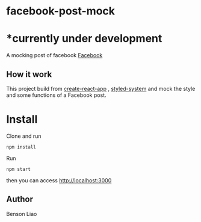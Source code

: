 # facebook-post-mock

# \*currently under development

A mocking post of facebook [Facebook](https://www.facebook.com/)

## How it work

This project build from [create-react-app](https://github.com/facebook/create-react-app) , [styled-system](https://github.com/styled-system/styled-system) and mock the style and some functions of a Facebook post.

# Install

Clone and run

```
npm install
```

Run

```
npm start
```

then you can access [http://localhost:3000](http://localhost:3000)

## Author

Benson Liao
